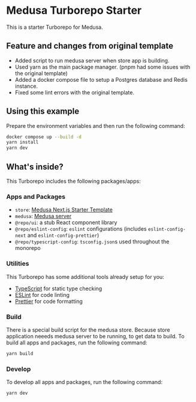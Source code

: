 # Medusa Turborepo Starter

This is a starter Turborepo for Medusa.

## Feature and changes from original template

- Added script to run medusa server when store app is building.
- Used yarn as the main package manager. (pnpm had some issues with the original template)
- Added a docker compose file to setup a Postgres database and Redis instance.
- Fixed some lint errors with the original template.

## Using this example

Prepare the environment variables and then run the following command:

```sh
docker compose up --build -d
yarn install
yarn dev
```

## What's inside?

This Turborepo includes the following packages/apps:

### Apps and Packages

- `store`: [Medusa Next.js Starter Template](https://github.com/medusajs/nextjs-starter-medusa)
- `medusa`: [Medusa server](https://github.com/medusajs/medusa)
- `@repo/ui`: a stub React component library
- `@repo/eslint-config`: `eslint` configurations (includes `eslint-config-next` and `eslint-config-prettier`)
- `@repo/typescript-config`: `tsconfig.json`s used throughout the monorepo

### Utilities

This Turborepo has some additional tools already setup for you:

- [TypeScript](https://www.typescriptlang.org/) for static type checking
- [ESLint](https://eslint.org/) for code linting
- [Prettier](https://prettier.io) for code formatting

### Build

There is a special build script for the medusa store. Because store application neeeds medusa server to be running, to get data to build.
To build all apps and packages, run the following command:

```sh
yarn build
```

### Develop

To develop all apps and packages, run the following command:

```sh
yarn dev
```
